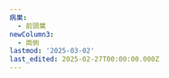 ```yaml
---
病巣:
  - 前頭葉
newColumn3:
  - 両側
lastmod: '2025-03-02'
last_edited: 2025-02-27T00:00:00.000Z
---
```



